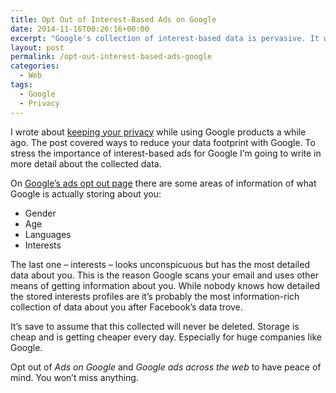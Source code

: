 ```yaml
---
title: Opt Out of Interest-Based Ads on Google
date: 2014-11-16T00:26:16+00:00
excerpt: "Google's collection of interest-based data is pervasive. It won't hurt to opt out and have peace of mind."
layout: post
permalink: /opt-out-interest-based-ads-google
categories:
  - Web
tags:
  - Google
  - Privacy
---
```

I wrote about [keeping your privacy](https://michaelnordmeyer.github.io/disable-google-account-history-keep-privacy) while using Google products a while ago. The post covered ways to reduce your data footprint with Google. To stress the importance of interest-based ads for Google I’m going to write in more detail about the collected data.

On [Google’s ads opt out page](https://www.google.com/settings/u/0/ads) there are some areas of information of what Google is actually storing about you:

  * Gender
  * Age
  * Languages
  * Interests

The last one – interests – looks unconspicuous but has the most detailed data about you. This is the reason Google scans your email and uses other means of getting information about you. While nobody knows how detailed the stored interests profiles are it’s probably the most information-rich collection of data about you after Facebook’s data trove.

It’s save to assume that this collected will never be deleted. Storage is cheap and is getting cheaper every day. Especially for huge companies like Google.

Opt out of _Ads on Google_ and _Google ads across the web_ to have peace of mind. You won’t miss anything.